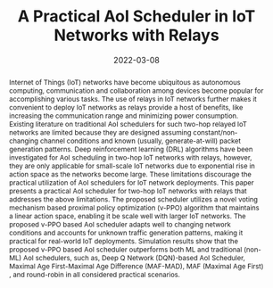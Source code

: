 ---
title: "A Practical AoI Scheduler in IoT Networks with Relays"
date: 2022-03-08
publishDate: 2022-03-08
authors: ["Biplav Choudhury", "**Prasenjit Karmakar**", "Vijay K Shah", "Jeffrey H Reed"]
publication_types: ["3"]
abstract: "Internet of Things (IoT) networks have become ubiquitous as autonomous computing, communication and collaboration among devices become popular for accomplishing various tasks. The use of relays in IoT networks further makes it convenient to deploy IoT networks as relays provide a host of benefits, like increasing the communication range and minimizing power consumption. Existing literature on traditional AoI schedulers for such two-hop relayed IoT networks are limited because they are designed assuming constant/non-changing channel conditions and known (usually, generate-at-will) packet generation patterns. Deep reinforcement learning (DRL) algorithms have been investigated for AoI scheduling in two-hop IoT networks with relays, however, they are only applicable for small-scale IoT networks due to exponential rise in action space as the networks become large. These limitations discourage the practical utilization of AoI schedulers for IoT network deployments. This paper presents a practical AoI scheduler for two-hop IoT networks with relays that addresses the above limitations. The proposed scheduler utilizes a novel voting mechanism based proximal policy optimization (v-PPO) algorithm that maintains a linear action space, enabling it be scale well with larger IoT networks. The proposed v-PPO based AoI scheduler adapts well to changing network conditions and accounts for unknown traffic generation patterns, making it practical for real-world IoT deployments. Simulation results show that the proposed v-PPO based AoI scheduler outperforms both ML and traditional (non-ML) AoI schedulers, such as, Deep Q Network (DQN)-based AoI Scheduler, Maximal Age First-Maximal Age Difference (MAF-MAD), MAF (Maximal Age First) , and round-robin in all considered practical scenarios."
featured: false
publication: "ArXiv: 2203.04227"
links:
  - icon_pack: fas
    icon: scroll
    name: Link
    url: 'https://arxiv.org/abs/2203.04227'
---